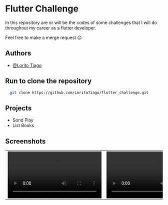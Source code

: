
# Flutter Challenge

In this repository are or will be the codes of some challenges that I will do throughout my career as a flutter developer.

Feel free to make a merge request 😉




## Authors

- [@Lorito Tiago](https://www.linkedin.com/in/lorito-tiago-4439351b2/)



## Run to clone the repository



```bash
  git clone https://github.com/LoritoTiago/flutter_challenge.git
```


## Projects


- Sond Play
- List Books


## Screenshots



|   |  |
| ------------- | ------------- |
|  <video autoplay src="https://user-images.githubusercontent.com/58330997/220214345-5b07052f-b746-436f-8cfc-676657735105.mov">  | <video  autoplay src="https://user-images.githubusercontent.com/58330997/220212043-ad4c4ea9-a566-440b-b2eb-787ee662cfbf.MP4 ">  |




